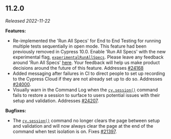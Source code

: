 ## 11.2.0

_Released 2022-11-22_

**Features:**

- Re-implemented the 'Run All Specs' for End to End Testing for running multiple
  tests sequentially in open mode. This feature had been previously removed in
  Cypress 10.0. Enable 'Run All Specs' with the new experimental flag,
  [`experimentalRunAllSpecs`](guides/references/experiments#End-to-End-Testing).
  Please leave any feedback around 'Run All Specs'
  [here](https://github.com/cypress-io/cypress/discussions/21628). Your feedback
  will help us make product decisions around the future of this feature.
  Addresses [#24168](https://github.com/cypress-io/cypress/issues/24168)
- Added messaging after failures in CI to direct people to set up recording to
  the Cypress Cloud if they are not already set up to do so. Addresses
  [#24000](https://github.com/cypress-io/cypress/issues/24000).
- Visually warn in the Command Log when the
  [`cy.session()`](/api/commands/session) command fails to restore a session to
  surface to users potential issues with their setup and validation. Addresses
  [#24207](https://github.com/cypress-io/cypress/issues/24207).

**Bugfixes:**

- The [`cy.session()`](/api/commands/session) command no longer clears the page
  between setup and validation and will now always clear the page at the end of
  the command when test isolation is on. Fixes
  [#21397](https://github.com/cypress-io/cypress/issues/21397).
